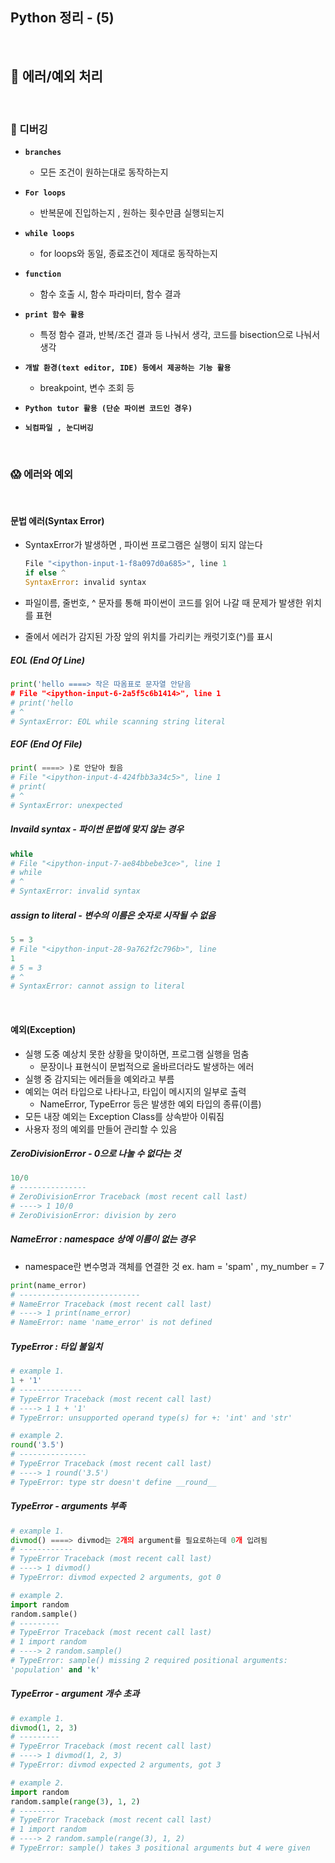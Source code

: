 ## Python 정리 - (5)

<br>

## 🫥 에러/예외 처리

<br>

### 👾 디버깅

- **`branches`**
  - 모든 조건이 원하는대로 동작하는지

- **`For loops`**
  - 반복문에 진입하는지 , 원하는 횟수만큼 실행되는지

- **`while loops`**
  - for loops와 동일, 종료조건이 제대로 동작하는지

- **`function`**
  - 함수 호출 시, 함수 파라미터, 함수 결과

- **`print 함수 활용`**
  - 특정 함수 결과, 반복/조건 결과 등 나눠서 생각, 코드를 bisection으로 나눠서 생각
- **`개발 환경(text editor, IDE) 등에서 제공하는 기능 활용`**
  - breakpoint, 변수 조회 등
- **`Python tutor 활용 (단순 파이썬 코드인 경우)`**
- **`뇌컴파일 , 눈디버깅`**

<br>

### 😱 에러와 예외

<br>

#### 문법 에러(Syntax Error)

- SyntaxError가 발생하면 , 파이썬 프로그램은 실행이 되지 않는다

  ```python
  File "<ipython-input-1-f8a097d0a685>", line 1
  if else ^
  SyntaxError: invalid syntax
  ```

- 파일이름, 줄번호, ^ 문자를 통해 파이썬이 코드를 읽어 나갈 때 문제가 발생한 위치를 표현
- 줄에서 에러가 감지된 가장 앞의 위치를 가리키는 캐럿기호(^)를 표시

##### EOL (End Of Line)

```python
print('hello ====> 작은 따옴표로 문자열 안닫음
# File "<ipython-input-6-2a5f5c6b1414>", line 1
# print('hello
# ^
# SyntaxError: EOL while scanning string literal
```

##### EOF (End Of File)

```python
print( ====> )로 안닫아 줬음
# File "<ipython-input-4-424fbb3a34c5>", line 1
# print(
# ^
# SyntaxError: unexpected 
```

##### Invaild syntax - 파이썬 문법에 맞지 않는 경우

```python
while
# File "<ipython-input-7-ae84bbebe3ce>", line 1
# while
# ^
# SyntaxError: invalid syntax
```

##### assign to literal - 변수의 이름은 숫자로 시작될 수 없음

```python
5 = 3
# File "<ipython-input-28-9a762f2c796b>", line
1
# 5 = 3
# ^
# SyntaxError: cannot assign to literal
```

<br>

#### 예외(Exception)

- 실행 도중 예상치 못한 상황을 맞이하면, 프로그램 실행을 멈춤
  - 문장이나 표현식이 문법적으로 올바르더라도 발생하는 에러
- 실행 중 감지되는 에러들을 예외라고 부름
- 예외는 여러 타입으로 나타나고, 타입이 메시지의 일부로 출력
  - NameError, TypeError 등은 발생한 예외 타입의 종류(이름)
- 모든 내장 예외는 Exception Class를 상속받아 이뤄짐
- 사용자 정의 예외를 만들어 관리할 수 있음

##### ZeroDivisionError - 0으로 나눌 수 없다는 것

```python
10/0
# ---------------
# ZeroDivisionError Traceback (most recent call last)
# ----> 1 10/0
# ZeroDivisionError: division by zero
```

##### NameError : namespace 상에 이름이 없는 경우

- namespace란 변수명과 객체를 연결한 것 ex. ham = 'spam' , my_number = 7

```python
print(name_error)
# ---------------------------
# NameError Traceback (most recent call last)
# ----> 1 print(name_error)
# NameError: name 'name_error' is not defined
```

##### TypeError : 타입 불일치

```python
# example 1.
1 + '1'
# --------------
# TypeError Traceback (most recent call last)
# ----> 1 1 + '1'
# TypeError: unsupported operand type(s) for +: 'int' and 'str'

# example 2.
round('3.5')
# ---------------
# TypeError Traceback (most recent call last)
# ----> 1 round('3.5')
# TypeError: type str doesn't define __round__ 
```

##### TypeError - arguments 부족

```python
# example 1.
divmod() ====> divmod는 2개의 argument를 필요로하는데 0개 입려됨
# ------------
# TypeError Traceback (most recent call last)
# ----> 1 divmod()
# TypeError: divmod expected 2 arguments, got 0

# example 2.
import random
random.sample()
# ---------
# TypeError Traceback (most recent call last)
# 1 import random
# ----> 2 random.sample()
# TypeError: sample() missing 2 required positional arguments:
'population' and 'k'
```

##### TypeError - argument 개수 초과

```python
# example 1.
divmod(1, 2, 3)
# ---------
# TypeError Traceback (most recent call last)
# ----> 1 divmod(1, 2, 3)
# TypeError: divmod expected 2 arguments, got 3

# example 2.
import random
random.sample(range(3), 1, 2)
# --------
# TypeError Traceback (most recent call last)
# 1 import random
# ----> 2 random.sample(range(3), 1, 2)
# TypeError: sample() takes 3 positional arguments but 4 were given
```

